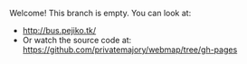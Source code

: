 Welcome! This branch is empty. You can look at:
* http://bus.pejiko.tk/
* Or watch the source code at: https://github.com/privatemajory/webmap/tree/gh-pages
